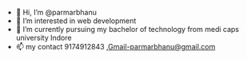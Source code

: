 - 👋 Hi, I’m @parmarbhanu
- 👀 I’m interested in web development
- 🌱 I’m currently pursuing my bachelor of technology from medi caps university Indore
- 📫 my contact 9174912843  ,Gmail-parmarbhanu@gmail.com

<!---
parmarbhanu/parmarbhanu is a ✨ special ✨ repository because its `README.md` (this file) appears on your GitHub profile.
You can click the Preview link to take a look at your changes.
--->
